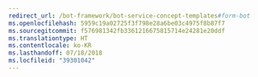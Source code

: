 ```yaml
---
redirect_url: /bot-framework/bot-service-concept-templates#form-bot
ms.openlocfilehash: 5959c19a02725f3f798e28a6be03c4975f8b87f7
ms.sourcegitcommit: f576981342fb3361216675815714e24281e20ddf
ms.translationtype: HT
ms.contentlocale: ko-KR
ms.lasthandoff: 07/18/2018
ms.locfileid: "39301042"
---
```

